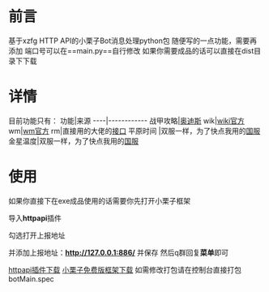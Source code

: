 

# 前言
基于xzfg HTTP API的小栗子Bot消息处理python包
随便写的一点功能，需要再添加
端口号可以在==main.py==自行修改
如果你需要成品的话可以直接在dist目录下下载

# 详情
目前功能只有：
功能|来源
----|------------
战甲攻略|[奥迪斯](https://ordis.null00.com/v1/#)
wik|[wiki官方](https://www.mediawiki.org/wiki/API)
wm|[wm官方](https://warframe.market/api_docs)
rm|直接用的大佬的[接口](http://nymph.rbq.life:3000/rm/robot/)
平原时间 |双服一样，为了快点我用的[国服](https://ordis.null00.com/v1/#)
金星温度|双服一样，为了快点我用的[国服](https://ordis.null00.com/v1/#)
# 使用
如果你直接下在exe成品使用的话需要你先打开小栗子框架

导入**httpapi**插件

勾选打开上报地址

并添加上报地址：**http://127.0.0.1:886/** 并保存
然后q群回复**菜单**即可

[httpapi插件下载](https://wwi.lanzoui.com/iLCn3r36s9i)
[小栗子免费版框架下载](https://wwi.lanzoui.com/iuxq6r36rzi)
如需修改打包请在控制台直接打包botMain.spec 
